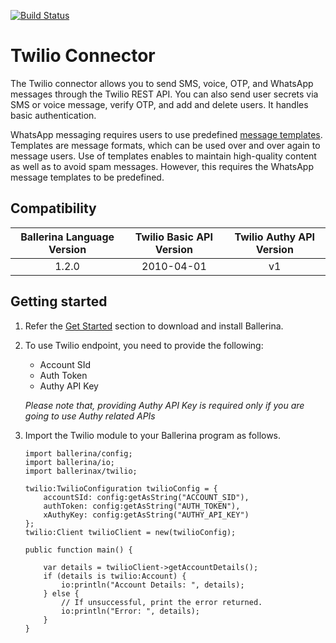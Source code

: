 [![Build Status](https://travis-ci.org/wso2-ballerina/module-twilio.svg?branch=master)](https://travis-ci.org/wso2-ballerina/module-twilio)

# Twilio Connector

The Twilio connector allows you to send SMS, voice, OTP, and WhatsApp messages through the Twilio REST API. You can also send
user secrets via SMS or voice message, verify OTP, and add and delete users. It handles basic authentication.

WhatsApp messaging requires users to use predefined [message templates](https://www.twilio.com/docs/sms/whatsapp/tutorial/send-whatsapp-notification-messages-templates). Templates are message formats, which can be used over and over again to message users. Use of templates enables to maintain high-quality content as well as to avoid spam messages. However, this requires the WhatsApp message templates to be predefined.

## Compatibility

| Ballerina Language Version  | Twilio Basic API Version | Twilio Authy API Version |
|:---------------------------:|:------------------------:|:------------------------:|
| 1.2.0                       | 2010-04-01               | v1                       |

## Getting started

1.  Refer the [Get Started](https://ballerina.io/v1-1/learn/) section to download and install Ballerina.

2.  To use Twilio endpoint, you need to provide the following:

       - Account SId
       - Auth Token
       - Authy API Key

       *Please note that, providing Authy API Key is required only if you are going to use Authy related APIs*

3. Import the Twilio module to your Ballerina program as follows.

	```ballerina
	import ballerina/config;
	import ballerina/io;
    import ballerinax/twilio;

    twilio:TwilioConfiguration twilioConfig = {
        accountSId: config:getAsString("ACCOUNT_SID"),
        authToken: config:getAsString("AUTH_TOKEN"),
        xAuthyKey: config:getAsString("AUTHY_API_KEY")
    };
    twilio:Client twilioClient = new(twilioConfig);

    public function main() {

        var details = twilioClient->getAccountDetails();
        if (details is twilio:Account) {
            io:println("Account Details: ", details);
        } else {
            // If unsuccessful, print the error returned.
            io:println("Error: ", details);
        }
    }
	```

